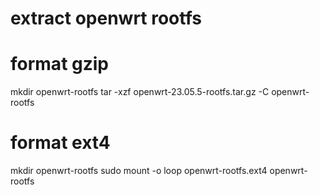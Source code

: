 
# extract openwrt rootfs
 # format gzip
 mkdir openwrt-rootfs
 tar -xzf openwrt-23.05.5-rootfs.tar.gz -C openwrt-rootfs
 # format ext4
 mkdir openwrt-rootfs
 sudo mount -o loop openwrt-rootfs.ext4 openwrt-rootfs
